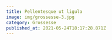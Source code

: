 ```yaml
---
title: Pellentesque ut ligula
image: img/grossesse-3.jpg
category: Grossesse
published_at: 2021-05-24T18:17:28.871Z
---
```

